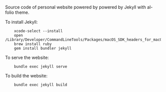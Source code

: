 Source code of personal website powered by powered by Jekyll with al-folio theme.

To install Jekyll:
```
    xcode-select --install
    open /Library/Developer/CommandLineTools/Packages/macOS_SDK_headers_for_macOS_10.14.pkg
    brew install ruby
    gem install bundler jekyll
```

To serve the website:
```
    bundle exec jekyll serve
```

To build the website:
```
    bundle exec jekyll build
```
